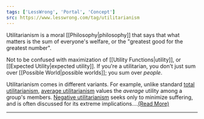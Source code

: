 ```yaml
---
tags: ['LessWrong', 'Portal', 'Concept']
src: https://www.lesswrong.com/tag/utilitarianism
---
```


Utilitarianism is a moral [[Philosophy|philosophy]] that says that what matters is the sum of everyone's welfare, or the "greatest good for the greatest number".

Not to be confused with maximization of [[Utility Functions|utility]], or [[Expected Utility|expected utility]]. If you're a utilitarian, you don't just sum over [[Possible World|possible worlds]]; you sum over *people*.

Utilitarianism comes in different variants. For example, unlike standard [total utilitarianism](https://en.wikipedia.org/wiki/Total_utilitarianism), [average utilitarianism](https://en.wikipedia.org/wiki/Average_utilitarianism) values the *average* utility among a group's members. [Negative utilitarianism](https://en.wikipedia.org/wiki/utilitarianism#Negative_utilitarianism) seeks only to minimize suffering, and is often discussed for its extreme implications....[(Read More)]()



---

